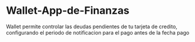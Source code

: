 # Wallet-App-de-Finanzas
Wallet permite controlar las deudas pendientes de tu tarjeta de credito, configurando el periodo de notificacion para el pago antes de la fecha pago
